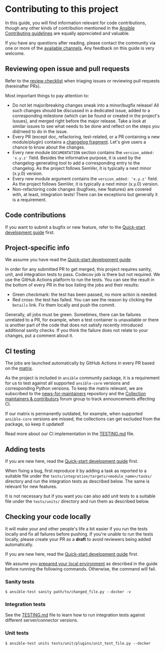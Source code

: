 # Contributing to this project

In this guide, you will find information relevant for code contributions, though any other kinds of contribution mentioned in the [Ansible Contributing guidelines](https://docs.ansible.com/ansible/devel/community/index.html) are equally appreciated and valuable.

If you have any questions after reading, please contact the community via one or more of the [available channels](https://github.com/ansible-collections/community.mysql#communication). Any feedback on this guide is very welcome.

## Reviewing open issue and pull requests

Refer to the [review checklist](https://docs.ansible.com/ansible/devel/community/collection_contributors/collection_reviewing.html) when triaging issues or reviewing pull requests (hereinafter PRs).

Most important things to pay attention to:

- Do not let major/breaking changes sneak into a minor/bugfix release! All such changes should be discussed in a dedicated issue, added to a corresponding milestone (which can be found or created in the project's Issues), and merged right before the major release. Take a look at similar issues to see what needs to be done and reflect on the steps you did/need to do in the issue.
- Every PR (except doc, refactoring, test-related, or a PR containing a new module/plugin) contains a [changelog fragment](https://docs.ansible.com/ansible/latest/community/development_process.html#creating-a-changelog-fragment). Let's give users a chance to know about the changes.
- Every new module `DOCUMENTATION` section contains the `version_added: 'x.y.z'` field. Besides the informative purpose, it is used by the changelog-generating tool to add a corresponding entry to the changelog. As the project follows SemVer, it is typically a next minor (x.y.0) version.
- Every new module argument contains the `version_added: 'x.y.z'` field. As the project follows SemVer, it is typically a next minor (x.y.0) version.
- Non-refactoring code changes (bugfixes, new features) are covered with, at least, integration tests! There can be exceptions but generally it is a requirement.

## Code contributions

If you want to submit a bugfix or new feature, refer to the [Quick-start development guide](https://docs.ansible.com/ansible/devel/community/create_pr_quick_start.html) first.

## Project-specific info

We assume you have read the [Quick-start development guide](https://docs.ansible.com/ansible/devel/community/create_pr_quick_start.html).

In order for any submitted PR to get merged, this project requires sanity, unit, and integration tests to pass.
Codecov job is there but not required.
We use the GitHub Actions platform to run the tests.
You can see the result in the bottom of every PR in the box listing the jobs and their results:

- Green checkmark: the test has been passed, no more action is needed.
- Red cross: the test has failed. You can see the reason by clicking the ``Details`` link. Fix them locally and push the commit.

Generally, all jobs must be green.
Sometimes, there can be failures unrelated to a PR, for example, when a test container is unavailable or there is another part of the code that does not satisfy recently introduced additional sanity checks.
If you think the failure does not relate to your changes, put a comment about it.

## CI testing

The jobs are launched automatically by GitHub Actions in every PR based on the [matrix](https://github.com/ansible-collections/community.mysql/blob/main/.github/workflows/ansible-test-plugins.yml).

As the project is included in `ansible` community package, it is a requirement for us to test against all supported `ansible-core` versions and corresponding Python versions.
To keep the matrix relevant, we are subscribed to the [news-for-maintainers](https://github.com/ansible-collections/news-for-maintainers) repository and the [Collection maintainers & contributors](https://forum.ansible.com/g/CollectionMaintainer) forum group to track announcements affecting CI.

If our matrix is permanently outdated, for example, when supported `ansible-core` versions are missed, the collections can get excluded from the package, so keep it updated!

Read more about our CI implementation in the [TESTING.md](https://github.com/ansible-collections/community.mysql/blob/main/TESTING.md) file.

## Adding tests

If you are new here, read the [Quick-start development guide](https://docs.ansible.com/ansible/devel/community/create_pr_quick_start.html) first.

When fixing a bug, first reproduce it by adding a task as reported to a suitable file under the ``tests/integration/targets/<module_name>/tasks/`` directory and run the integration tests as described below. The same is relevant for new features.

It is not necessary but if you want you can also add unit tests to a suitable file under the ``tests/units/`` directory and run them as described below.

## Checking your code locally

It will make your and other people's life a bit easier if you run the tests locally and fix all failures before pushing. If you're unable to run the tests locally, please create your PR as a **draft** to avoid reviewers being added automatically.

If you are new here, read the [Quick-start development guide](https://docs.ansible.com/ansible/devel/community/create_pr_quick_start.html) first.

We assume you [prepared your local environment](https://docs.ansible.com/ansible/devel/community/create_pr_quick_start.html#prepare-your-environment) as described in the guide before running the following commands. Otherwise, the command will fail.

### Sanity tests

``` console
$ ansible-test sanity path/to/changed_file.py --docker -v
```

### Integration tests

See the [TESTING.md](https://github.com/ansible-collections/community.mysql/blob/main/TESTING.md) file to learn how to run integration tests against different server/connector versions.

### Unit tests

``` console
$ ansible-test units tests/unit/plugins/unit_test_file.py --docker
```
